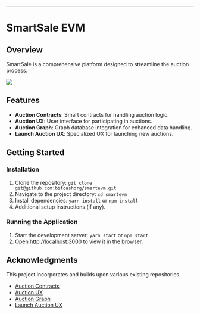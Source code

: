 
---

# SmartSale EVM

## Overview

SmartSale is a comprehensive platform designed to streamline the auction process.

![](https://cdn.eosnation.io/pomelo/project_logos/fc190531-e0ed-4018-be9b-2a4323829bb8.png?webp=true&resize=1500&animated=true)

## Features
- **Auction Contracts**: Smart contracts for handling auction logic.
- **Auction UX**: User interface for participating in auctions.
- **Auction Graph**: Graph database integration for enhanced data handling.
- **Launch Auction UX**: Specialized UX for launching new auctions.

## Getting Started

### Installation

1. Clone the repository: `git clone git@github.com:bitcashorg/smartevm.git`
2. Navigate to the project directory: `cd smartevm`
3. Install dependencies: `yarn install` or `npm install`
4. Additional setup instructions (if any).

### Running the Application

1. Start the development server: `yarn start` or `npm start`
2. Open [http://localhost:3000](http://localhost:3000) to view it in the browser.

## Acknowledgments
This project incorporates and builds upon various existing repositories.
- [Auction Contracts](https://github.com/Gnosis-Auction/auction-contracts)
- [Auction UX](https://github.com/Gnosis-Auction/auction-ux)
- [Auction Graph](https://github.com/Gnosis-Auction/auction-graph)
- [Launch Auction UX](https://github.com/Gnosis-Auction/launch-auction-ux)
